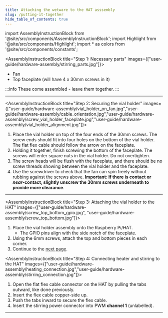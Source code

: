 ```yaml
---
title: Attaching the wetware to the HAT asssembly
slug: /putting-it-together
hide_table_of_contents: true
---
```


import AssemblyInstructionBlock from '@site/src/components/AssemblyInstructionBlock';
import Highlight from '@site/src/components/Highlight';
import * as colors from '@site/src/components/constants';

<AssemblyInstructionBlock title="Step 1: Necessary parts" images={["user-guide/hardware-assembly/stirring_parts.jpg"]}>

*	<Highlight color={colors.blue}>Fan</Highlight>
*	<Highlight color={colors.red}>Top faceplate (will have 4 x 30mm screws in it)</Highlight>

:::info
These come assembled - leave them together.
:::

</AssemblyInstructionBlock>


-----

<AssemblyInstructionBlock title="Step 2: Securing the vial holder" images={["user-guide/hardware-assembly/vial_holder_on_fan.jpg","user-guide/hardware-assembly/cable_orientation.jpg","user-guide/hardware-assembly/screw_vial_holder_faceplate.jpg","user-guide/hardware-assembly/vial_holder_alignment.jpg"]}>

1.	Place the vial holder on top of the four ends of the 30mm screws. The screw ends should fit into four holes on the bottom of the vial holder. The flat flex cable should follow the <Highlight color={colors.red}>arrow on the faceplate</Highlight>.
2.	Holding it together, finish screwing the bottom of the faceplate. The screws will enter square nuts in the vial holder. Do not overtighten.
3. The screw heads will be flush with the faceplate, and there should be <Highlight color={colors.blue}>no screw threads</Highlight> showing between the vial holder and the faceplate.
4. Use the screwdriver to check that the fan can spin freely without rubbing against the <Highlight color={colors.magenta}>screws above</Highlight>. **Important: If there is contact or _near_-contact, slightly unscrew the 30mm screws underneath to provide more clearance**.

</AssemblyInstructionBlock>

-----

<AssemblyInstructionBlock title="Step 3: Attaching the vial holder to the HAT" images={["user-guide/hardware-assembly/screw_top_bottom_gpio.jpg", "user-guide/hardware-assembly/screw_top_bottom.jpg"]}>

1.	Place the vial holder assembly onto the Raspberry Pi/HAT.
	*	The <Highlight color={colors.blue}>GPIO pins</Highlight> align with the side notch of the faceplate.
2.	Using the <Highlight color={colors.orange}>6mm screws</Highlight>, attach the top and bottom pieces in each corner.
3.	Continue to the [next page](/user-guide/optics-assembly).


</AssemblyInstructionBlock>


<AssemblyInstructionBlock title="Step 4: Connecting heater and stirring to the HAT" images={["user-guide/hardware-assembly/heating_connection.jpg","user-guide/hardware-assembly/stirring_connection.jpg"]}>

1.  Open the <Highlight color={colors.orange}>flat flex cable connector</Highlight> on the HAT by pulling the tabs outward, like done previously.
2.  Insert the flex cable copper-side up.
3.  Push the tabs inward to secure the flex cable.
4.  Insert the stirring power connector into <Highlight color={colors.green}>PWM **channel 1**</Highlight> (unlabelled).

</AssemblyInstructionBlock>

-----